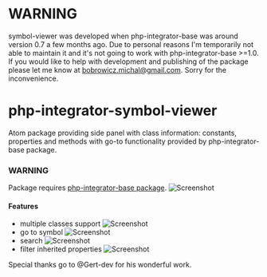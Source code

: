 # WARNING

symbol-viewer was developed when php-integrator-base was around version 0.7 a few months ago.
Due to personal reasons I'm temporarily not able to maintain it and it's not going to work with php-integrator-base >=1.0.
If you would like to help with development and publishing of the package please let me know at bobrowicz.michal@gmail.com. Sorry for the inconvenience.

# php-integrator-symbol-viewer
Atom package providing side panel with class information: constants, properties and methods with go-to functionality provided by php-integrator-base package.

### WARNING
Package requires [php-integrator-base package](https://github.com/Gert-dev/php-integrator-base).
![Screenshot](https://raw.githubusercontent.com/tocjent/php-integrator-symbol-viewer/master/img/051_main.gif)

#### Features
* multiple classes support ![Screenshot](https://raw.githubusercontent.com/tocjent/php-integrator-symbol-viewer/master/img/051_multiple_classes.gif)
* go to symbol
![Screenshot](https://raw.githubusercontent.com/tocjent/php-integrator-symbol-viewer/master/img/051_goto.gif)
* search
![Screenshot](https://raw.githubusercontent.com/tocjent/php-integrator-symbol-viewer/master/img/051_search.gif)
* filter inherited properties ![Screenshot](https://raw.githubusercontent.com/tocjent/php-integrator-symbol-viewer/master/img/051_filter.gif)

Special thanks go to @Gert-dev for his wonderful work.
